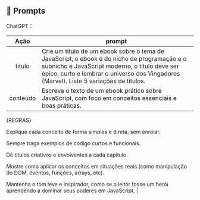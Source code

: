 ## 🧠 Prompts

ChatGPT：

|   Ação   | prompt                                                                   |
| :------: | ------------------------------------------------------------------------ |
|  título  | Crie um título de um ebook sobre o tema de JavaScript, o ebook é do nicho de programação e o subnicho é JavaScript moderno, o título deve ser épico, curto e lembrar o universo dos Vingadores (Marvel). Liste 5 variações de títulos.|
| conteúdo | Escreva o texto de um ebook prático sobre JavaScript, com foco em conceitos essenciais e boas práticas.
{REGRAS}

Explique cada conceito de forma simples e direta, sem enrolar.

Sempre traga exemplos de código curtos e funcionais.

Dê títulos criativos e envolventes a cada capítulo.

Mostre como aplicar os conceitos em situações reais (como manipulação do DOM, eventos, funções, arrays, etc).

Mantenha o tom leve e inspirador, como se o leitor fosse um herói aprendendo a dominar seus poderes em JavaScript. |
